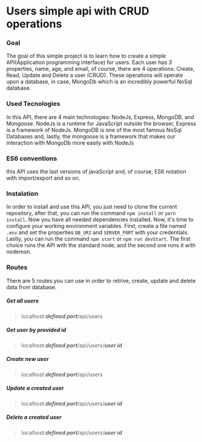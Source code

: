 # Users simple api with CRUD operations

### Goal

The goal of this simple project is to learn how to create
a simple API(Application programming interface) for users.
Each user has 3 properties, name, age, and email, of course,
there are 4 operations: Create, Read, Update and Delete a user (CRUD).
These operations will operate upon a database, in case,
MongoDb which is an incredibly powerful NoSql database.

### Used Tecnologies

In this API, there are 4 main technologies: NodeJs, Express, MongoDB, and
Mongoose. NodeJs is a runtime for JavaScript outside the browser, Express
is a framework of NodeJs. MongoDB is one of the most famous NoSql
Databases and, lastly, the mongoose is a framework that makes our
interaction with MongoDb more easily with NodeJs

### ES6 conventions

this API uses the last versions of javaScript and, of course, ES6 notation
with import/export and so on.

### Instalation

In order to install and use this API, you just need to clone the current
repository, after that,
you can run the command `npm install` or `yarn install`. Now you have all
needed dependencies installed.
Now, it's time to configure your working environment variables. First,
create a file named `.env` and set
the properties `DB_URI` and `SERVER_PORT` with your credentials. Lastly,
you can run the command `npm start` or
`npm run devStart`. The first choice runs the API with the standard node, and
the second one runs it with nodemon.

### Routes

There are 5 routes you can use in order to retrive, create, update and delete data from database.

##### Get all users

> localhost:**_defined port_**/api/users

##### Get user by provided id

> localhost:**_defined port_**/api/users/**_user id_**

##### Create new user

> localhost:**_defined port_**/api/users

##### Update a created user

> localhost:**_defined port_**/api/users/**_user id_**

##### Delete a created user

> localhost:**_defined port_**/api/users/**_user id_**
